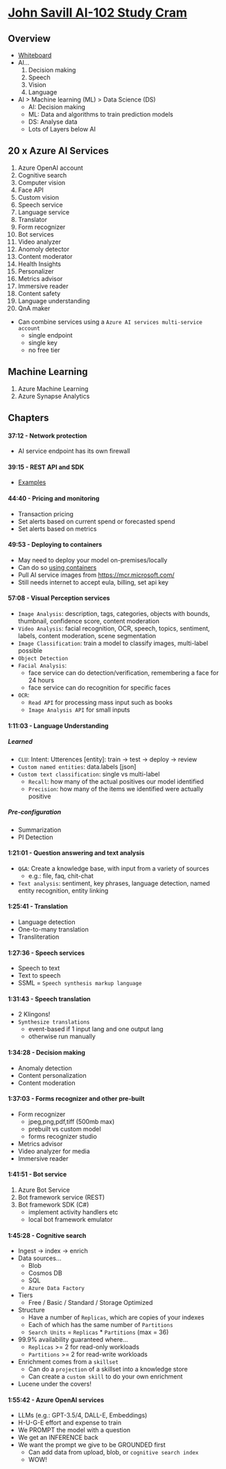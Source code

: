 # [John Savill AI-102 Study Cram](https://www.youtube.com/watch?v=I7fdWafTcPY)
## Overview
- [Whiteboard](https://raw.githubusercontent.com/johnthebrit/CertificationMaterials/main/whiteboards/AI-102-Whiteboard.png)
- AI...
    1. Decision making
    2. Speech
    3. Vision
    4. Language
- AI > Machine learning (ML) > Data Science (DS)
    - AI: Decision making
    - ML: Data and algorithms to train prediction models
    - DS: Analyse data
    - Lots of Layers below AI
## 20 x Azure AI Services
1. Azure OpenAI account
1. Cognitive search
1. Computer vision
1. Face API
1. Custom vision
1. Speech service
1. Language service
1. Translator
1. Form recognizer
1. Bot services
1. Video analyzer
1. Anomoly detector
1. Content moderator
1. Health Insights
1. Personalizer
1. Metrics advisor
1. Immersive reader
1. Content safety
1. Language understanding
1. QnA maker
- Can combine services using a `Azure AI services multi-service account`
    - single endpoint
    - single key
    - no free tier
## Machine Learning
1. Azure Machine Learning
1. Azure Synapse Analytics
## Chapters
#### 37:12 - Network protection
- AI service endpoint has its own firewall
#### 39:15 - REST API and SDK
- [Examples](https://github.com/MicrosoftLearning/AI-102-AIEngineer/tree/master/01-getting-started/C-Sharp)
#### 44:40 - Pricing and monitoring
- Transaction pricing
- Set alerts based on current spend or forecasted spend
- Set alerts based on metrics
#### 49:53 - Deploying to containers
- May need to deploy your model on-premises/locally
- Can do so [using containers](https://learn.microsoft.com/en-us/azure/ai-services/cognitive-services-container-support)
- Pull AI service images from https://mcr.microsoft.com/
- Still needs internet to accept eula, billing, set api key
#### 57:08 - Visual Perception services
- `Image Analysis`: description, tags, categories, objects with bounds, thumbnail, confidence score, content moderation
- `Video Analysis`: facial recognition, OCR, speech, topics, sentiment, labels, content moderation, scene segmentation
- `Image Classification`: train a model to classify images, multi-label possible
- `Object Detection`
- `Facial Analysis`: 
    - face service can do detection/verification, remembering a face for 24 hours
    - face service can do recognition for specific faces
- `OCR`:
    - `Read API` for processing mass input such as books
    - `Image Analysis API` for small inputs
#### 1:11:03 - Language Understanding
##### Learned
- `CLU`: Intent: Utterences [entity]: train -> test -> deploy -> review
- `Custom named entities`: data.labels [json]
- `Custom text classification`: single vs multi-label
  - `Recall`: how many of the actual positives our model identified
  - `Precision`: how many of the items we identified were actually positive
##### Pre-configuration
- Summarization
- PI Detection

#### 1:21:01 - Question answering and text analysis
- `Q&A`: Create a knowledge base, with input from a variety of sources
  - e.g.: file, faq, chit-chat
- `Text analysis`: sentiment, key phrases, language detection, named entity recognition, entity linking
#### 1:25:41 - Translation
- Language detection
- One-to-many translation
- Transliteration
#### 1:27:36 - Speech services
- Speech to text
- Text to speech
- SSML = `Speech synthesis markup language`
#### 1:31:43 - Speech translation
- 2 Klingons!
- `Synthesize translations`
  - event-based if 1 input lang and one output lang
  - otherwise run manually
#### 1:34:28 - Decision making
- Anomaly detection
- Content personalization
- Content moderation
#### 1:37:03 - Forms recognizer and other pre-built
- Form recognizer
  - jpeg,png,pdf,tiff (500mb max)
  - prebuilt vs custom model
  - forms recognizer studio
- Metrics advisor
- Video analyzer for media
- Immersive reader
#### 1:41:51 - Bot service
1. Azure Bot Service
1. Bot framework service (REST)
1. Bot framework SDK (C#)
   - implement activity handlers etc
   - local bot framework emulator
#### 1:45:28 - Cognitive search
- Ingest -> index -> enrich
- Data sources...
  - Blob
  - Cosmos DB
  - SQL
  - `Azure Data Factory`
- Tiers
   - Free / Basic / Standard / Storage Optimized
- Structure
   - Have a number of `Replicas`, which are copies of your indexes
   - Each of which has the same number of `Partitions`
   - `Search Units` = `Replicas` * `Partitions` (max = 36)
- 99.9% availability guaranteed where...
    - `Replicas` >= 2 for read-only workloads
    - `Partitions` >= 2 for read-write workloads
- Enrichment comes from a `skillset`
    - Can do a `projection` of a skillset into a knowledge store
    - Can create a `custom skill` to do your own enrichment
- Lucene under the covers!
#### 1:55:42 - Azure OpenAI services
- LLMs (e.g.: GPT-3.5/4, DALL-E, Embeddings)
- H-U-G-E effort and expense to train
- We PROMPT the model with a question
- We get an INFERENCE back
- We want the prompt we give to be GROUNDED first
    - Can add data from upload, blob, or `cognitive search index`
    - WOW!
